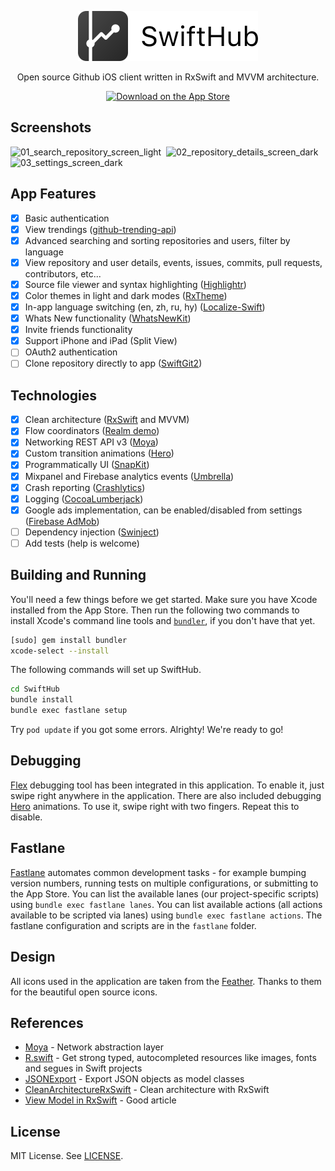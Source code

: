 <p align="center">
  <img src="https://github.com/khoren93/SwiftHub/blob/master/Sketch/app_logo.svg" alt="SwiftHub logo" height="80" >
</p>

<p align="center">
  Open source Github iOS client written in RxSwift and MVVM architecture.
</p>

<p align="center">
  <a href="https://itunes.apple.com/app/swifthub-git-client/id1448628710">
    <img alt="Download on the App Store" title="App Store" src="http://i.imgur.com/0n2zqHD.png" width="140">
  </a>
</p>

## Screenshots

<img alt="01_search_repository_screen_light" src="https://github.com/khoren93/SwiftHub/blob/master/screenshots/01_search_repository_screen_light.png?raw=true" width="290">&nbsp;
<img alt="02_repository_details_screen_dark" src="https://github.com/khoren93/SwiftHub/blob/master/screenshots/02_repository_details_screen_dark.png?raw=true" width="290">&nbsp;
<img alt="03_settings_screen_dark" src="https://github.com/khoren93/SwiftHub/blob/master/screenshots/03_settings_screen_dark.png?raw=true" width="290">&nbsp;

## App Features
- [x] Basic authentication
- [x] View trendings ([github-trending-api](https://github.com/huchenme/github-trending-api))
- [x] Advanced searching and sorting repositories and users, filter by language
- [x] View repository and user details, events, issues, commits, pull requests, contributors, etc...
- [x] Source file viewer and syntax highlighting ([Highlightr](https://github.com/raspu/Highlightr))
- [x] Color themes in light and dark modes ([RxTheme](https://github.com/RxSwiftCommunity/RxTheme))
- [x] In-app language switching (en, zh, ru, hy) ([Localize-Swift](https://github.com/marmelroy/Localize-Swift))
- [x] Whats New functionality ([WhatsNewKit](https://github.com/SvenTiigi/WhatsNewKit))
- [x] Invite friends functionality
- [x] Support iPhone and iPad (Split View)
- [ ] OAuth2 authentication
- [ ] Clone repository directly to app ([SwiftGit2](https://github.com/SwiftGit2/SwiftGit2))

## Technologies
- [x] Clean architecture ([RxSwift](https://github.com/ReactiveX/RxSwift) and MVVM)
- [x] Flow coordinators ([Realm demo](https://github.com/realm/EventKit/blob/master/iOS/EventBlank2-iOS/Services/Navigator.swift))
- [x] Networking REST API v3 ([Moya](https://github.com/Moya/Moya))
- [x] Custom transition animations ([Hero](https://github.com/HeroTransitions/Hero))
- [x] Programmatically UI ([SnapKit](https://github.com/SnapKit/SnapKit))
- [x] Mixpanel and Firebase analytics events ([Umbrella](https://github.com/devxoul/Umbrella))
- [x] Crash reporting ([Crashlytics](https://fabric.io/kits/ios/crashlytics))
- [x] Logging ([CocoaLumberjack](https://github.com/CocoaLumberjack/CocoaLumberjack))
- [x] Google ads implementation, can be enabled/disabled from settings ([Firebase AdMob](https://firebase.google.com/docs/admob/ios/quick-start))
- [ ] Dependency injection ([Swinject](https://github.com/Swinject/Swinject))
- [ ] Add tests (help is welcome)

## Building and Running

You'll need a few things before we get started. Make sure you have Xcode installed from the App Store. Then run the following two commands to install Xcode's command line tools and [`bundler`](https://bundler.io), if you don't have that yet.

```sh
[sudo] gem install bundler
xcode-select --install
```

The following commands will set up SwiftHub.

```sh
cd SwiftHub
bundle install
bundle exec fastlane setup
```

Try `pod update` if you got some errors.
Alrighty! We're ready to go!

## Debugging
[Flex](https://github.com/Flipboard/FLEX) debugging tool has been integrated in this application. To enable it, just swipe right anywhere in the application.
There are also included debugging [Hero](https://github.com/HeroTransitions/Hero) animations. To use it, swipe right with two fingers. Repeat this to disable.

## Fastlane

[Fastlane](https://fastlane.tools) automates common development tasks - for example bumping version numbers, running tests on multiple configurations, or submitting to the App Store. You can list the available lanes (our project-specific scripts) using `bundle exec fastlane lanes`. You can list available actions (all actions available to be scripted via lanes) using `bundle exec fastlane actions`. The fastlane configuration and scripts are in the `fastlane` folder.

## Design
All icons used in the application are taken from the [Feather](https://github.com/feathericons/feather).
Thanks to them for the beautiful open source icons.

## References
* [Moya](https://github.com/Moya/Moya) - Network abstraction layer
* [R.swift](https://github.com/mac-cain13/R.swift) - Get strong typed, autocompleted resources like images, fonts and segues in Swift projects
* [JSONExport](https://github.com/Ahmed-Ali/JSONExport) - Export JSON objects as model classes
* [CleanArchitectureRxSwift](https://github.com/sergdort/CleanArchitectureRxSwift) - Clean architecture with RxSwift
* [View Model in RxSwift](https://medium.com/@SergDort/viewmodel-in-rxswift-world-13d39faa2cf5) - Good article

## License
MIT License. See [LICENSE](https://github.com/khoren93/SwiftHub/blob/master/LICENSE).
